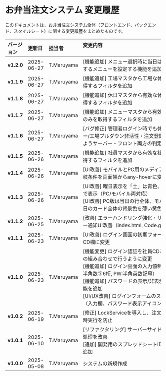 # お弁当注文システム 変更履歴

このドキュメントは、お弁当注文システム全体（フロントエンド、バックエンド、スタイルシート）に関する変更履歴をまとめたものです。

| バージョン | 更新日     | 担当者     | 変更内容       　　　　　　　　　　　　　　　　　　　　　　      |
| :--------- | :--------- | :--------- | :-------------------------------------------------------- |
| **v1.2.0** | 2025-06-27 | T.Maruyama | [機能追加] メニュー選択時に当日は選択不可とするメニューを設定する機能を追加 |
| **v1.1.9** | 2025-06-27 | T.Maruyama | [機能追加] 工場マスタから工場な休日のみを取得するフィルタを追加 |
| **v1.1.8** | 2025-06-27 | T.Maruyama | [機能追加] 休日マスタから有効な休日のみを取得するフィルタを追加 |
| **v1.1.7** | 2025-06-27 | T.Maruyama | [機能追加] メニューマスタから有効なメニューのみを取得するフィルタを追加 |
| **v1.1.6** | 2025-06-27 | T.Maruyama | [バグ修正] 管理者ログイン時でも休日はメニュー/工場プルダウン非活性・注文登録不可となるようサーバー・フロント両方の判定式を修正 |
| **v1.1.5** | 2025-06-26 | T.Maruyama | [機能追加] 社員マスタから有効な社員のみを取得するフィルタを追加 |
| **v1.1.4** | 2025-06-26 | T.Maruyama | [UI改善] モバイルとPC用のメディアクエリの分岐条件を画面幅からany-hoverに変更 |
| **v1.1.3** | 2025-06-26 | T.Maruyama | [UI改善] 曜日表示を「土」は青色、「日」は赤色で表示（PC/モバイル両対応）<br>[UI改善] PC版は当日の行全体、モバイル版は当日のカード全体の背景色を薄い黄色に変更 |
| **v1.1.2** | 2025-06-25 | T.Maruyama | [改善] エラーハンドリング強化・サーバーエラー通知UI改善（index.html, Code.gs） |
| **v1.1.1** | 2025-06-23 | T.Maruyama | [UI改善] ログイン画面の初期フォーカスを社員CD欄に変更                                                                                                                                                                                                               |
| **v1.1.0** | 2025-06-23 | T.Maruyama | [機能変更] ログイン認証を社員CDとパスワードの組み合わせで行うように変更<br>[機能追加] ログイン画面の入力値制限（社員CD:半角数字6桁, PW:半角英数記号）<br>[機能追加] パスワードの表示/非表示切り替え機能を追加<br>[UI/UX改善] ログインフォームのスタイルを改善（入力欄、パスワード表示アイコン等） |
| **v1.0.2** | 2025-06-19 | T.Maruyama | [修正] LockServiceを導入し、注文保存処理の同時実行を防止 |
| **v1.0.1** | 2025-06-10 | T.Maruyama | [リファクタリング] サーバーサイドのデータ取得処理を改善<br>[追加] 開発用のスプレッドシートIDをCONFIGに追加 |
| **v1.0.0** | 2025-05-08 | T.Maruyama | システムの新規作成 |
